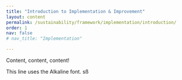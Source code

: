 ```yaml
---
title: "Introduction to Implementation & Improvement"
layout: content
permalink: /sustainability/framework/implementation/introduction/
order: 1
nav: false
# nav_title: "Implementation"

---
```


Content, content, content!


<span class="sustainamo-script">This line uses the Alkaline font.</span>
sß
